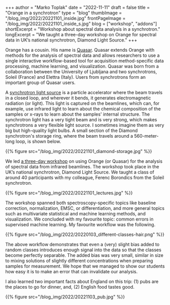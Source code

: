 +++
author = "Marko Toplak"
date = "2022-11-11"
draft = false
title = "Orange in a synchrotron"
type = "blog"
thumbImage = "/blog_img/2022/20221101_inside.jpg"
frontPageImage = "/blog_img/2022/20221101_inside_s.jpg"
blog = ["workshop", "addons"]
shortExcerpt = "Workshop about spectral data analysis in a synchrotron."
longExcerpt = "We taught a three-day workshop on Orange for spectral data in UK’s national synchrotron, Diamond Light Source."
+++

Orange has a cousin. His name is [Quasar](https://quasar.codes/). Quasar extends Orange with methods for the analysis of spectral data and allows researchers to use a single interactive workflow-based tool for acquisition method-specific data processing, machine learning, and visualization. Quasar was born from a collaboration between the University of Ljubljana and two synchrotrons, Soleil (France) and Elettra (Italy). Users from synchrotrons form an important group of Quasar users.

A [synchrotron light source](https://en.wikipedia.org/wiki/Synchrotron_light_source) is a particle accelerator where the beam travels in a closed loop, and wherever it bends, it generates electromagnetic radiation (or light). This light is captured on the beamlines, which can, for example, use infrared light to learn about the chemical composition of the samples or x-rays to learn about the samples' internal structure. The synchrotron light has a very tight beam and is very strong, which makes synchrotrons a very flexible light source. I sometimes imagine them as very big but high-quality light bulbs. A small section of the Diamond synchrotron's storage ring, where the beam travels around a 560-meter-long loop, is shown below.

{{% figure src="/blog_img/2022/20221101_diamond-storage.jpg" %}}

We led [a three-day workshop](https://www.diamond.ac.uk/Home/Events/2022/Infrared-microspectroscopy-analysis-training---QUASAR-software0.html) on using Orange (or Quasar) for the analysis of spectral data from infrared beamlines. The workshop took place in the UK’s national synchrotron, Diamond Light Source. We taught a class of around 40 participants with my colleague, Ferenc Borondics from the Soleil synchrotron.

{{% figure src="/blog_img/2022/20221101_lectures.jpg" %}}

The workshop spanned both spectroscopy-specific topics like baseline correction, normalization, EMSC, or differentiation, and more general topics such as multivariate statistical and machine learning methods, and visualization. We concluded with my favourite topic: common errors in supervised machine learning. My favourite workflow was the following. 

{{% figure src="/blog_img/2022/20220103_different-classes-hair.png" %}}

The above workflow demonstrates that even a (very) slight bias added to random classes introduces enough signal into the data so that the classes become perfectly separable. The added bias was very small, similar in size to mixing solutions of slightly different concentrations when preparing samples for measurement. We hope that we managed to show our students how easy it is to make an error that can invalidate our analysis.

I also learned two important facts about England on this trip: (1) pubs are the places to go for dinner, and, (2) English food tastes good.

{{% figure src="/blog_img/2022/20221103_pub.jpg" %}}
